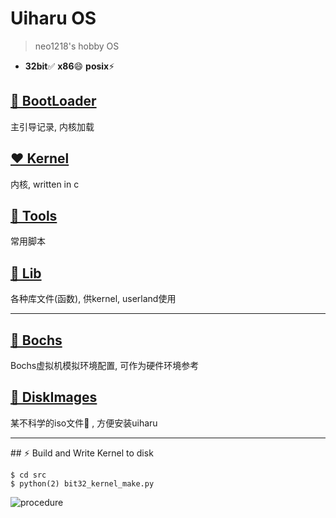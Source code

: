 # Uiharu OS

> neo1218's hobby OS

+ **32bit**✅ **x86**😄 **posix**⚡️

## [📝 BootLoader](https://github.com/UiharuOS/uiharu/tree/master/src/boot_loader)
主引导记录, 内核加载

## [❤️ Kernel](https://github.com/UiharuOS/uiharu/tree/master/src/kernel)
内核, written in c

## [🔧 Tools](https://github.com/UiharuOS/uiharu/tree/master/src/tools)
常用脚本

## [📜 Lib](https://github.com/UiharuOS/uiharu/tree/master/src/lib)
各种库文件(函数), 供kernel, userland使用

<hr/>

## [🍙 Bochs](https://github.com/UiharuOS/uiharu/tree/master/bochs)
Bochs虚拟机模拟环境配置, 可作为硬件环境参考

## [🎫 DiskImages](https://github.com/UiharuOS/uiharu/tree/master/disk_images)
某不科学的iso文件🐛 , 方便安装uiharu

<hr/>
## ⚡️ Build and Write Kernel to disk

    $ cd src
    $ python(2) bit32_kernel_make.py

![procedure](https://cloud.githubusercontent.com/assets/10671733/20539255/5be45a1a-b12f-11e6-8ede-8bda6c24d784.png)
